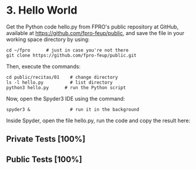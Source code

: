# 3. Hello World

Get the Python code hello.py from FPRO's public repository at GitHub, available at https://github.com/fpro-feup/public, and save the file in your working space directory by using:



```
cd ~/fpro      # just in case you're not there
git clone https://github.com/fpro-feup/public.git

```

Then, execute the commands:



```
cd public/recitas/01    # change directory
ls -l hello.py          # list directory
python3 hello.py      # run the Python script

```

Now, open the Spyder3 IDE using the command:



```
spyder3 &               # run it in the background

```

Inside Spyder, open the file hello.py, run the code and copy the result here:



## Private Tests [100%]

## Public Tests [100%]
